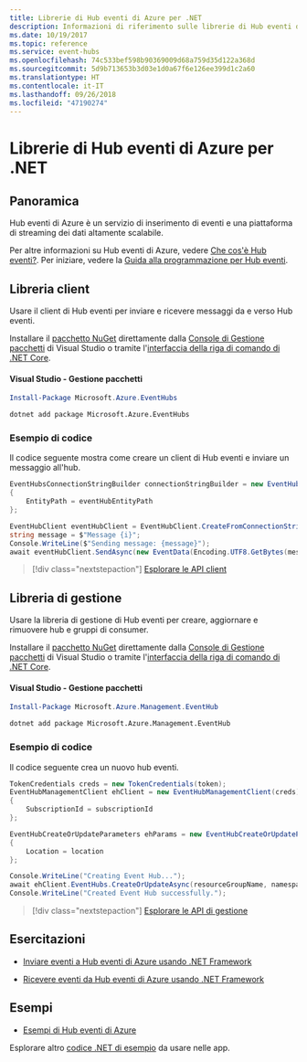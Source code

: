 ```yaml
---
title: Librerie di Hub eventi di Azure per .NET
description: Informazioni di riferimento sulle librerie di Hub eventi di Azure per .NET
ms.date: 10/19/2017
ms.topic: reference
ms.service: event-hubs
ms.openlocfilehash: 74c533bef598b90369009d68a759d35d122a368d
ms.sourcegitcommit: 5d9b713653b3d03e1d0a67f6e126ee399d1c2a60
ms.translationtype: HT
ms.contentlocale: it-IT
ms.lasthandoff: 09/26/2018
ms.locfileid: "47190274"
---
```

# <a name="azure-event-hubs-libraries-for-net"></a>Librerie di Hub eventi di Azure per .NET

## <a name="overview"></a>Panoramica

Hub eventi di Azure è un servizio di inserimento di eventi e una piattaforma di streaming dei dati altamente scalabile.

Per altre informazioni su Hub eventi di Azure, vedere [Che cos'è Hub eventi?](/azure/event-hubs/event-hubs-what-is-event-hubs).  Per iniziare, vedere la [Guida alla programmazione per Hub eventi](/azure/event-hubs/event-hubs-programming-guide).

## <a name="client-library"></a>Libreria client

Usare il client di Hub eventi per inviare e ricevere messaggi da e verso Hub eventi.

Installare il [pacchetto NuGet](https://www.nuget.org/packages/Microsoft.Azure.EventHubs) direttamente dalla [Console di Gestione pacchetti][PackageManager] di Visual Studio o tramite l'[interfaccia della riga di comando di .NET Core][DotNetCLI].

#### <a name="visual-studio-package-manager"></a>Visual Studio - Gestione pacchetti

```powershell
Install-Package Microsoft.Azure.EventHubs
```

```bash
dotnet add package Microsoft.Azure.EventHubs
```

### <a name="code-example"></a>Esempio di codice

Il codice seguente mostra come creare un client di Hub eventi e inviare un messaggio all'hub.

```csharp
EventHubsConnectionStringBuilder connectionStringBuilder = new EventHubsConnectionStringBuilder(eventHubConnectionString)
{
    EntityPath = eventHubEntityPath
};

EventHubClient eventHubClient = EventHubClient.CreateFromConnectionString(connectionStringBuilder.ToString());
string message = $"Message {i}";
Console.WriteLine($"Sending message: {message}");
await eventHubClient.SendAsync(new EventData(Encoding.UTF8.GetBytes(message)));
```

> [!div class="nextstepaction"]
> [Esplorare le API client](/dotnet/api/overview/azure/eventhub/client)

## <a name="management-library"></a>Libreria di gestione

Usare la libreria di gestione di Hub eventi per creare, aggiornare e rimuovere hub e gruppi di consumer.

Installare il [pacchetto NuGet](https://www.nuget.org/packages/Microsoft.Azure.Management.EventHub) direttamente dalla [Console di Gestione pacchetti][PackageManager] di Visual Studio o tramite l'[interfaccia della riga di comando di .NET Core][DotNetCLI].

#### <a name="visual-studio-package-manager"></a>Visual Studio - Gestione pacchetti

```powershell
Install-Package Microsoft.Azure.Management.EventHub
```

```bash
dotnet add package Microsoft.Azure.Management.EventHub
```

### <a name="code-example"></a>Esempio di codice

Il codice seguente crea un nuovo hub eventi.

```csharp
TokenCredentials creds = new TokenCredentials(token);
EventHubManagementClient ehClient = new EventHubManagementClient(creds)
{
    SubscriptionId = subscriptionId
};

EventHubCreateOrUpdateParameters ehParams = new EventHubCreateOrUpdateParameters()
{
    Location = location
};

Console.WriteLine("Creating Event Hub...");
await ehClient.EventHubs.CreateOrUpdateAsync(resourceGroupName, namespaceName, EventHubName, ehParams);
Console.WriteLine("Created Event Hub successfully.");
```

> [!div class="nextstepaction"]
> [Esplorare le API di gestione](/dotnet/api/overview/azure/eventhub/management)

## <a name="tutorials"></a>Esercitazioni

* [Inviare eventi a Hub eventi di Azure usando .NET Framework](/azure/event-hubs/event-hubs-dotnet-framework-getstarted-send)

* [Ricevere eventi da Hub eventi di Azure usando .NET Framework](/azure/event-hubs/event-hubs-dotnet-framework-getstarted-receive-eph)

## <a name="samples"></a>Esempi

* [Esempi di Hub eventi di Azure](https://github.com/Azure/azure-event-hubs/tree/master/samples)

Esplorare altro [codice .NET di esempio](https://azure.microsoft.com/resources/samples/?platform=dotnet) da usare nelle app.

[PackageManager]: https://docs.microsoft.com/nuget/tools/package-manager-console
[DotNetCLI]: https://docs.microsoft.com/dotnet/core/tools/dotnet-add-package
